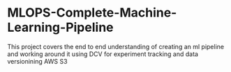 # MLOPS-Complete-Machine-Learning-Pipeline
This project covers the end to end  understanding of creating an ml pipeline and working  around it using DCV for experiment tracking and data versionining AWS S3
